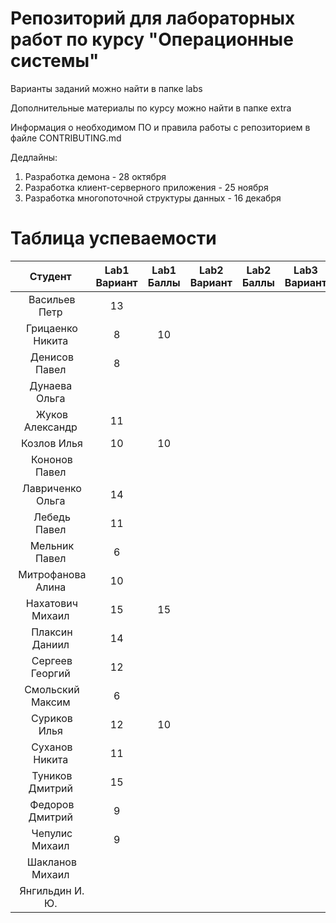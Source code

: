# Репозиторий для лабораторных работ по курсу "Операционные системы"

Варианты заданий можно найти в папке labs

Дополнительные материалы по курсу можно найти в папке extra

Информация о необходимом ПО и правила работы с репозиторием в файле CONTRIBUTING.md

Дедлайны:
1. Разработка демона - 28 октября
2. Разработка клиент-серверного приложения - 25 ноября
3. Разработка многопоточной структуры данных - 16 декабря

# Таблица успеваемости
| Студент | Lab1 Вариант | Lab1 Баллы | Lab2 Вариант | Lab2 Баллы| Lab3 Вариант | Lab3 Баллы | Сумма |
| :---: | :---: | :---: | :---: | :---: | :---: | :---: | :---: |
| Васильев Петр |13|||||||||
| Грицаенко Никита |8|10|||||10|
| Денисов Павел |8|||||||
| Дунаева Ольга ||||||||
| Жуков Александр |11|||||||
| Козлов Илья |10|10|||||10|
| Кононов Павел ||||||||
| Лавриченко Ольга |14|||||||
| Лебедь Павел |11|||||||
| Мельник Павел |6|||||||
| Митрофанова Алина |10|||||||
| Нахатович Михаил |15|15|||||15|
| Плаксин Даниил |14|||||||
| Сергеев Георгий |12|||||||
| Смольский Максим |6|||||||
| Суриков Илья |12|10|||||10|
| Суханов Никита |11|||||||
| Туников Дмитрий |15|||||||
| Федоров Дмитрий |9|||||||
| Чепулис Михаил |9|||||||
| Шакланов Михаил ||||||||
| Янгильдин И. Ю. ||||||||
